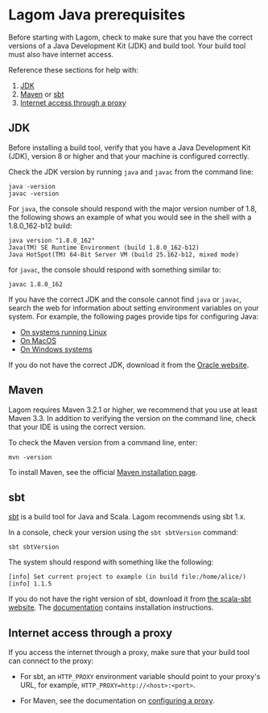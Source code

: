 # Lagom Java prerequisites

Before starting with Lagom, check to make sure that you have the correct versions of a Java Development Kit (JDK) and build tool. Your build tool must also have internet access.

Reference these sections for help with:

1. [JDK](#JDK)
1. [Maven](#Maven) or [sbt](#sbt)
1. [Internet access through a proxy](#Internet-access-through-a-proxy)



## JDK

Before installing a build tool, verify that you have a Java Development Kit (JDK), version 8 or higher and that your machine is configured correctly.

Check the JDK version by running `java` and `javac` from the command line:

```
java -version
javac -version

```
For `java`, the console should respond with the major version number of 1.8, the following shows an example of what you would see in the shell with a 1.8.0_162-b12 build:

```
java version "1.8.0_162"
Java(TM) SE Runtime Environment (build 1.8.0_162-b12)
Java HotSpot(TM) 64-Bit Server VM (build 25.162-b12, mixed mode)
```

for `javac`, the console should respond with something similar to:

```
javac 1.8.0_162
```

If you have the correct JDK and the console cannot find `java` or `javac`, search the web for information about setting environment variables on your system. For example, the following pages provide tips for configuring Java:

* [On systems running Linux](https://stackoverflow.com/questions/33860560/how-to-set-java-environment-variables-using-shell-script)
* [On MacOS](http://osxdaily.com/2015/07/28/set-enviornment-variables-mac-os-x/)
* [On Windows systems](https://stackoverflow.com/questions/1672281/environment-variables-for-java-installation)

If you do not have the correct JDK, download it from the  [Oracle website](http://www.oracle.com/technetwork/java/javase/downloads/index.html).


## Maven
Lagom requires Maven 3.2.1 or higher, we recommend that you use at least Maven 3.3. In addition to verifying the version on the command line, check that your IDE is using the correct version.

To check the Maven version from a command line, enter:

`mvn -version`

To install Maven, see the official [Maven installation page](https://maven.apache.org/install.html).

## sbt

[sbt](https://www.scala-sbt.org) is a build tool for Java and Scala. Lagom recommends using sbt 1.x.

In a console, check your version using the `sbt sbtVersion` command:

```
sbt sbtVersion
```
The system should respond with something like the following:

```
[info] Set current project to example (in build file:/home/alice/)
[info] 1.1.5
```
If you do not have the right version of sbt, download it from [the scala-sbt website](https://www.scala-sbt.org/download.html). The [documentation](https://www.scala-sbt.org/release/docs/Setup.html) contains installation instructions.

## Internet access through a proxy
If you access the internet through a proxy, make sure that your build tool can connect to the proxy:

* For sbt, an `HTTP_PROXY` environment variable should point to your proxy's URL, for example, `HTTP_PROXY=http://<host>:<port>`.

* For Maven, see the documentation on [configuring a proxy](https://maven.apache.org/guides/mini/guide-proxies.html).

